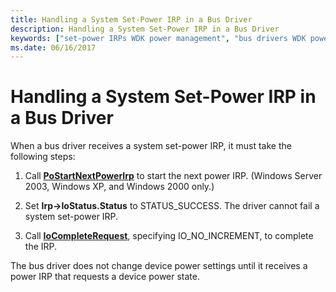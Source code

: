 ```yaml
---
title: Handling a System Set-Power IRP in a Bus Driver
description: Handling a System Set-Power IRP in a Bus Driver
keywords: ["set-power IRPs WDK power management", "bus drivers WDK power management"]
ms.date: 06/16/2017
---
```


# Handling a System Set-Power IRP in a Bus Driver





When a bus driver receives a system set-power IRP, it must take the following steps:

1.  Call [**PoStartNextPowerIrp**](/windows-hardware/drivers/ddi/ntifs/nf-ntifs-postartnextpowerirp) to start the next power IRP. (Windows Server 2003, Windows XP, and Windows 2000 only.)

2.  Set **Irp-&gt;IoStatus.Status** to STATUS\_SUCCESS. The driver cannot fail a system set-power IRP.

3.  Call [**IoCompleteRequest**](/windows-hardware/drivers/ddi/wdm/nf-wdm-iocompleterequest), specifying IO\_NO\_INCREMENT, to complete the IRP.

The bus driver does not change device power settings until it receives a power IRP that requests a device power state.

 

